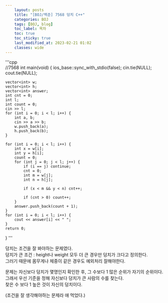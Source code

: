 ```yaml
---
    layout: posts
    title: "[BOJ/백준] 7568 덩치 C++"
    categories: BOJ
    tags: [BOJ, blog]
    toc_label: 목차
    toc: true
    toc_sticky: true
    last_modified_at: 2023-02-21 01:02
    classes: wide
---
```


'''cpp  
//7568
int main(void) {
	ios_base::sync_with_stdio(false);
	cin.tie(NULL);
	cout.tie(NULL);

	vector<int> w;
	vector<int> h;
	vector<int> answer;
	int cnt = 0;
	int l;
	int count = 0;
	cin >> l;
	for (int i = 0; i < l; i++) {
		int a, b;
		cin >> a >> b;
		w.push_back(a);
		h.push_back(b);
	}

	for (int i = 0; i < l; i++) {
		int x = w[i];
		int y = h[i];
		count = 0;
		for (int j = 0; j < l; j++) {
			if (i == j) continue;
			cnt = 0;
			int m = w[j];
			int n = h[j];

			if (x < m && y < n) cnt++;

			if (cnt > 0) count++;
		}
		answer.push_back(count + 1);
	}
	for (int i = 0; i < l; i++) {
		cout << answer[i] << " ";
	}
	return 0;
}
'''

덩치는 조건을 잘 봐야하는 문제였다.  
덩치가 큰 조건 : height나 weight 모두 더 큰 경우만 덩치가 크다고 정의한다.  
그러기 때문에 몸무게나 체중이 같은 경우도 예외처리 잘해야한다.  

문제는 자신보다 덩치가 몇명인지 확인한 후, 그 수보다 1 많은 순위가 자기의 순위이다.  
그래서 우선 기준을 정해 자신보다 덩치가 큰 사람의 수를 찾는다.  
찾은 수 보다 1 높은 것이 자신의 덩치이다.  

(조건을 잘 생각해야하는 문제라 애 먹었다.)
